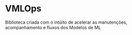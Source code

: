 # VMLOps
Biblioteca criada com o intúito de acelerar as manutenções, acompanhamento e fluxos dos Modelos de ML
